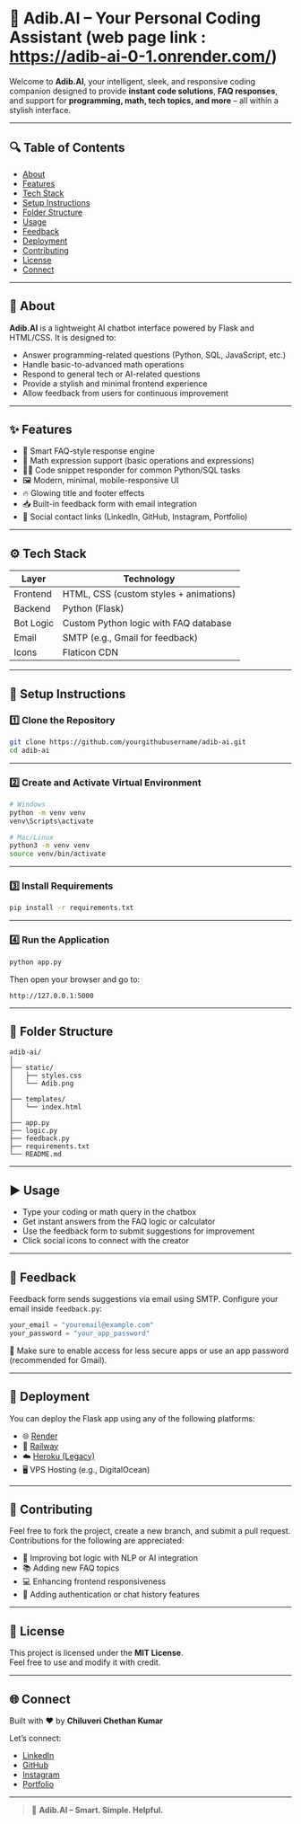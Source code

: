 ﻿# 🤖 Adib.AI – Your Personal Coding Assistant (web page link : https://adib-ai-0-1.onrender.com/)

Welcome to **Adib.AI**, your intelligent, sleek, and responsive coding companion designed to provide **instant code solutions**, **FAQ responses**, and support for **programming, math, tech topics, and more** – all within a stylish interface.

---

## 🔍 Table of Contents

- [About](#about)
- [Features](#features)
- [Tech Stack](#tech-stack)
- [Setup Instructions](#setup-instructions)
- [Folder Structure](#folder-structure)
- [Usage](#usage)
- [Feedback](#feedback)
- [Deployment](#deployment)
- [Contributing](#contributing)
- [License](#license)
- [Connect](#connect)

---

## 📘 About

**Adib.AI** is a lightweight AI chatbot interface powered by Flask and HTML/CSS. It is designed to:

- Answer programming-related questions (Python, SQL, JavaScript, etc.)
- Handle basic-to-advanced math operations
- Respond to general tech or AI-related questions
- Provide a stylish and minimal frontend experience
- Allow feedback from users for continuous improvement

---

## ✨ Features

- 🧠 Smart FAQ-style response engine
- 🧮 Math expression support (basic operations and expressions)
- 🧑‍💻 Code snippet responder for common Python/SQL tasks
- 🖼️ Modern, minimal, mobile-responsive UI
- 🔥 Glowing title and footer effects
- 📥 Built-in feedback form with email integration
- 🔗 Social contact links (LinkedIn, GitHub, Instagram, Portfolio)

---

## ⚙️ Tech Stack

| Layer     | Technology                             |
| --------- | -------------------------------------- |
| Frontend  | HTML, CSS (custom styles + animations) |
| Backend   | Python (Flask)                         |
| Bot Logic | Custom Python logic with FAQ database  |
| Email     | SMTP (e.g., Gmail for feedback)        |
| Icons     | Flaticon CDN                           |

---

## 🧪 Setup Instructions

### 1️⃣ Clone the Repository

```bash
git clone https://github.com/yourgithubusername/adib-ai.git
cd adib-ai
```

---

### 2️⃣ Create and Activate Virtual Environment

```bash
# Windows
python -m venv venv
venv\Scripts\activate

# Mac/Linux
python3 -m venv venv
source venv/bin/activate
```

---

### 3️⃣ Install Requirements

```bash
pip install -r requirements.txt
```

---

### 4️⃣ Run the Application

```bash
python app.py
```

Then open your browser and go to:

```
http://127.0.0.1:5000
```

---

## 📁 Folder Structure

```
adib-ai/
│
├── static/
│   ├── styles.css
│   └── Adib.png
│
├── templates/
│   └── index.html
│
├── app.py
├── logic.py
├── feedback.py
├── requirements.txt
└── README.md
```

---

## ▶️ Usage

- Type your coding or math query in the chatbox
- Get instant answers from the FAQ logic or calculator
- Use the feedback form to submit suggestions for improvement
- Click social icons to connect with the creator

---

## 📨 Feedback

Feedback form sends suggestions via email using SMTP. Configure your email inside `feedback.py`:

```python
your_email = "youremail@example.com"
your_password = "your_app_password"
```

🔐 Make sure to enable access for less secure apps or use an app password (recommended for Gmail).

---

## 🚀 Deployment

You can deploy the Flask app using any of the following platforms:

- 🌐 [Render](https://render.com)
- 🚉 [Railway](https://railway.app)
- ☁️ [Heroku (Legacy)](https://www.heroku.com)
- 🖥️ VPS Hosting (e.g., DigitalOcean)

---

## 🤝 Contributing

Feel free to fork the project, create a new branch, and submit a pull request. Contributions for the following are appreciated:

- 🤖 Improving bot logic with NLP or AI integration
- 📚 Adding new FAQ topics
- 💻 Enhancing frontend responsiveness
- 🔐 Adding authentication or chat history features

---

## 🧾 License

This project is licensed under the **MIT License**.  
Feel free to use and modify it with credit.

---

## 🌐 Connect

Built with ❤️ by **Chiluveri Chethan Kumar**

Let’s connect:

- [LinkedIn](https://www.linkedin.com/in/chethankumar007)
- [GitHub](https://github.com/Chethan-Chiluveri)
- [Instagram](https://www.instagram.com/chethan_kumar_02)
- [Portfolio](https://your-portfolio-link.com)

---

> 🤖 **Adib.AI – Smart. Simple. Helpful.**
